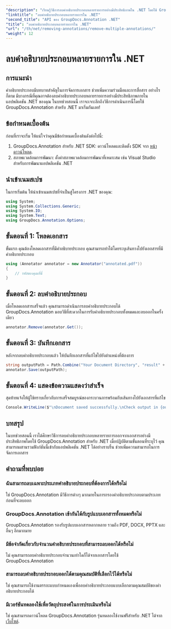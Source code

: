 ```yaml
---
"description": "เรียนรู้วิธีการลบคำอธิบายประกอบหลายรายการอย่างมีประสิทธิภาพใน .NET โดยใช้ GroupDocs.Annotation ปฏิบัติตามบทช่วยสอนทีละขั้นตอนของเราเพื่อบูรณาการกับแอปพลิเคชันของคุณได้อย่างราบรื่น"
"linktitle": "ลบคำอธิบายประกอบหลายรายการใน .NET"
"second_title": "API ของ GroupDocs.Annotation .NET"
"title": "ลบคำอธิบายประกอบหลายรายการใน .NET"
"url": "/th/net/removing-annotations/remove-multiple-annotations/"
"weight": 12
---
```


# ลบคำอธิบายประกอบหลายรายการใน .NET

## การแนะนำ
คำอธิบายประกอบมีบทบาทสำคัญในการจัดการเอกสาร ช่วยเพิ่มความร่วมมือและการสื่อสาร อย่างไรก็ตาม มีบางกรณีที่คุณอาจต้องลบคำอธิบายประกอบหลายรายการอย่างมีประสิทธิภาพภายในแอปพลิเคชัน .NET ของคุณ ในบทช่วยสอนนี้ เราจะเจาะลึกถึงวิธีการดำเนินการนี้โดยใช้ GroupDocs.Annotation สำหรับ .NET มาเริ่มกันเลย!
## ข้อกำหนดเบื้องต้น
ก่อนที่เราจะเริ่ม ให้แน่ใจว่าคุณมีข้อกำหนดเบื้องต้นดังต่อไปนี้:
1. GroupDocs.Annotation สำหรับ .NET SDK: ดาวน์โหลดและติดตั้ง SDK จาก [หน้าดาวน์โหลด](https://releases-groupdocs.com/annotation/net/).
2. สภาพแวดล้อมการพัฒนา: ตั้งค่าสภาพแวดล้อมการพัฒนาที่เหมาะสม เช่น Visual Studio สำหรับการพัฒนาแอปพลิเคชัน .NET

## นำเข้าเนมสเปซ
ในการเริ่มต้น ให้นำเข้าเนมสเปซที่จำเป็นสู่โครงการ .NET ของคุณ:
```csharp
using System;
using System.Collections.Generic;
using System.IO;
using System.Text;
using GroupDocs.Annotation.Options;
```
## ขั้นตอนที่ 1: โหลดเอกสาร
ขั้นแรก คุณต้องโหลดเอกสารที่มีคำอธิบายประกอบ คุณสามารถทำได้โดยระบุเส้นทางไปยังเอกสารที่มีคำอธิบายประกอบ
```csharp
using (Annotator annotator = new Annotator("annotated.pdf"))
{
    // รหัสของคุณที่นี่
}
```
## ขั้นตอนที่ 2: ลบคำอธิบายประกอบ
เมื่อโหลดเอกสารเสร็จแล้ว คุณสามารถดำเนินการลบคำอธิบายประกอบได้ GroupDocs.Annotation มอบวิธีที่สะดวกในการรับคำอธิบายประกอบทั้งหมดและลบออกในครั้งเดียว
```csharp
annotator.Remove(annotator.Get());
```
## ขั้นตอนที่ 3: บันทึกเอกสาร
หลังจากลบคำอธิบายประกอบแล้ว ให้บันทึกเอกสารที่แก้ไขไปยังตำแหน่งที่ต้องการ
```csharp
string outputPath = Path.Combine("Your Document Directory", "result" + Path.GetExtension("input.pdf"));
annotator.Save(outputPath);
```
## ขั้นตอนที่ 4: แสดงข้อความแสดงว่าสำเร็จ
สุดท้ายแจ้งให้ผู้ใช้ทราบเกี่ยวกับการเสร็จสมบูรณ์ของกระบวนการพร้อมกับเส้นทางไปยังเอกสารที่แก้ไข
```csharp
Console.WriteLine($"\nDocument saved successfully.\nCheck output in {outputPath}.");
```

## บทสรุป
ในบทช่วยสอนนี้ เราได้ศึกษาวิธีการลบคำอธิบายประกอบหลายรายการออกจากเอกสารอย่างมีประสิทธิภาพโดยใช้ GroupDocs.Annotation สำหรับ .NET เมื่อปฏิบัติตามขั้นตอนที่ระบุไว้ คุณสามารถผสานรวมฟังก์ชันนี้เข้ากับแอปพลิเคชัน .NET ได้อย่างราบรื่น ช่วยเพิ่มความสามารถในการจัดการเอกสาร
## คำถามที่พบบ่อย
### ฉันสามารถลบเฉพาะประเภทคำอธิบายประกอบที่ต้องการได้หรือไม่
ใช่ GroupDocs.Annotation มีวิธีการต่างๆ มากมายในการกรองคำอธิบายประกอบตามประเภทก่อนที่จะลบออก
### GroupDocs.Annotation เข้ากันได้กับรูปแบบเอกสารทั้งหมดหรือไม่
GroupDocs.Annotation รองรับรูปแบบเอกสารหลากหลาย รวมถึง PDF, DOCX, PPTX และอื่นๆ อีกมากมาย
### มีข้อจำกัดเกี่ยวกับจำนวนคำอธิบายประกอบที่สามารถลบออกได้หรือไม่
ไม่ คุณสามารถลบคำอธิบายประกอบจำนวนเท่าใดก็ได้จากเอกสารโดยใช้ GroupDocs.Annotation
### สามารถลบคำอธิบายประกอบออกได้ตามคุณสมบัติที่เลือกไว้ได้หรือไม่
ใช่ คุณสามารถใช้งานตรรกะแบบกำหนดเองเพื่อลบคำอธิบายประกอบแบบเลือกตามคุณสมบัติของคำอธิบายประกอบได้
### มีเวอร์ชันทดลองใช้เพื่อวัตถุประสงค์ในการประเมินหรือไม่
ใช่ คุณสามารถดาวน์โหลด GroupDocs.Annotation รุ่นทดลองใช้งานฟรีสำหรับ .NET ได้จาก [เว็บไซต์](https://releases-groupdocs.com/annotation/net/).